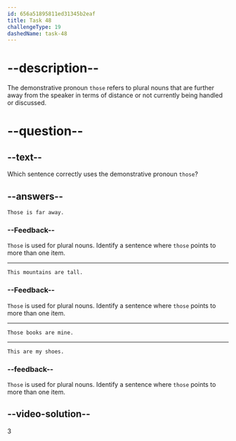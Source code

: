 ```yaml
---
id: 656a51895811ed31345b2eaf
title: Task 48
challengeType: 19
dashedName: task-48
---
```


# --description--

The demonstrative pronoun `those` refers to plural nouns that are further away from the speaker in terms of distance or not currently being handled or discussed.

# --question--

## --text--

Which sentence correctly uses the demonstrative pronoun `those`?

## --answers--

`Those is far away.`

### --Feedback--

`Those` is used for plural nouns. Identify a sentence where `those` points to more than one item.

---

`This mountains are tall.`

### --Feedback--

`Those` is used for plural nouns. Identify a sentence where `those` points to more than one item.

---

`Those books are mine.`

---

`This are my shoes.`

### --feedback--

`Those` is used for plural nouns. Identify a sentence where `those` points to more than one item.

## --video-solution--

3

